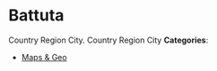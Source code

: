 # Battuta


Country Region City. Country Region City
**Categories**:

- [Maps & Geo](https://github/awesome-apis/awesome-apis#maps-and-geo)



